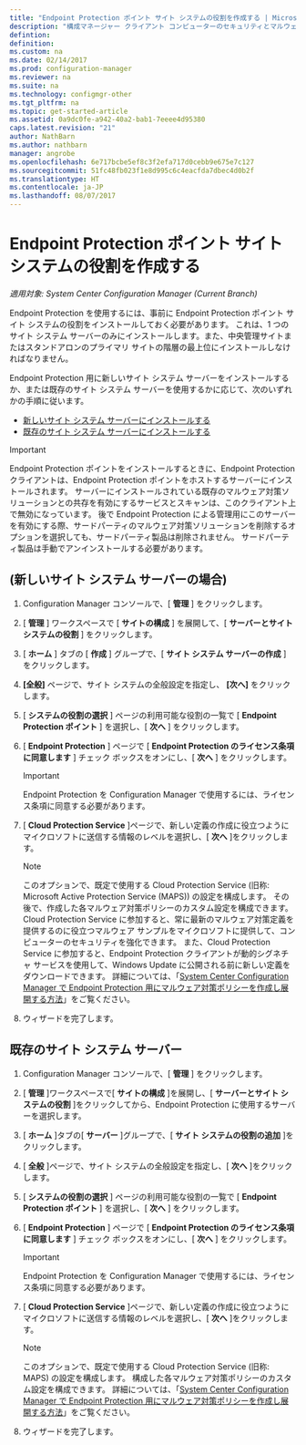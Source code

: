 ```yaml
---
title: "Endpoint Protection ポイント サイト システムの役割を作成する | Microsoft Docs"
description: "構成マネージャー クライアント コンピューターのセキュリティとマルウェアを管理するように Endpoint Protection を構成する方法について説明します。"
defintion: 
definition: 
ms.custom: na
ms.date: 02/14/2017
ms.prod: configuration-manager
ms.reviewer: na
ms.suite: na
ms.technology: configmgr-other
ms.tgt_pltfrm: na
ms.topic: get-started-article
ms.assetid: 0a9dc0fe-a942-40a2-bab1-7eeee4d95380
caps.latest.revision: "21"
author: NathBarn
ms.author: nathbarn
manager: angrobe
ms.openlocfilehash: 6e717bcbe5ef8c3f2efa717d0cebb9e675e7c127
ms.sourcegitcommit: 51fc48fb023f1e8d995c6c4eacfda7dbec4d0b2f
ms.translationtype: HT
ms.contentlocale: ja-JP
ms.lasthandoff: 08/07/2017
---
```

# <a name="create-an-endpoint-protection-point-site-system-role"></a>Endpoint Protection ポイント サイト システムの役割を作成する

*適用対象: System Center Configuration Manager (Current Branch)*

 Endpoint Protection を使用するには、事前に Endpoint Protection ポイント サイト システムの役割をインストールしておく必要があります。 これは、1 つのサイト システム サーバーのみにインストールします。また、中央管理サイトまたはスタンドアロンのプライマリ サイトの階層の最上位にインストールしなければなりません。

 Endpoint Protection 用に新しいサイト システム サーバーをインストールするか、または既存のサイト システム サーバーを使用するかに応じて、次のいずれかの手順に従います。
 - [新しいサイト システム サーバーにインストールする](#new-site-system-server)
 - [既存のサイト システム サーバーにインストールする](#existing-site-system-server)

> [!IMPORTANT]
>  Endpoint Protection ポイントをインストールするときに、Endpoint Protection クライアントは、Endpoint Protection ポイントをホストするサーバーにインストールされます。 サーバーにインストールされている既存のマルウェア対策ソリューションとの共存を有効にするサービスとスキャンは、このクライアント上で無効になっています。 後で Endpoint Protection による管理用にこのサーバーを有効にする際、サードパーティのマルウェア対策ソリューションを削除するオプションを選択しても、サードパーティ製品は削除されません。 サードパーティ製品は手動でアンインストールする必要があります。

## <a name="new-site-system-server"></a>(新しいサイト システム サーバーの場合)

1.  Configuration Manager コンソールで、[ **管理** ] をクリックします。

2.  [ **管理** ] ワークスペースで [ **サイトの構成** ] を展開して、[ **サーバーとサイト システムの役割** ] をクリックします。

3.  [ **ホーム** ] タブの [ **作成** ] グループで、[ **サイト システム サーバーの作成** ] をクリックします。

4.  **[全般]** ページで、サイト システムの全般設定を指定し、 **[次へ]** をクリックします。

5.  [ **システムの役割の選択** ] ページの利用可能な役割の一覧で [ **Endpoint Protection ポイント** ] を選択し、[ **次へ** ] をクリックします。

6.  [ **Endpoint Protection** ] ページで [ **Endpoint Protection のライセンス条項に同意します** ] チェック ボックスをオンにし、[ **次へ** ] をクリックします。

    > [!IMPORTANT]
    >  Endpoint Protection を Configuration Manager で使用するには、ライセンス条項に同意する必要があります。

7.  [ **Cloud Protection Service** ]ページで、新しい定義の作成に役立つようにマイクロソフトに送信する情報のレベルを選択し、[ **次へ** ]をクリックします。

    > [!NOTE]
    >  このオプションで、既定で使用する Cloud Protection Service (旧称: Microsoft Active Protection Service (MAPS)) の設定を構成します。 その後で、作成した各マルウェア対策ポリシーのカスタム設定を構成できます。 Cloud Protection Service に参加すると、常に最新のマルウェア対策定義を提供するのに役立つマルウェア サンプルをマイクロソフトに提供して、コンピューターのセキュリティを強化できます。 また、Cloud Protection Service に参加すると、Endpoint Protection クライアントが動的シグネチャ サービスを使用して、Windows Update に公開される前に新しい定義をダウンロードできます。 詳細については、「[System Center Configuration Manager で Endpoint Protection 用にマルウェア対策ポリシーを作成し展開する方法](endpoint-antimalware-policies.md)」をご覧ください。

8.  ウィザードを完了します。


## <a name="existing-site-system-server"></a>既存のサイト システム サーバー

1.  Configuration Manager コンソールで、[ **管理** ] をクリックします。

2.  [ **管理** ]ワークスペースで[ **サイトの構成** ]を展開し、[ **サーバーとサイト システムの役割** ]をクリックしてから、Endpoint Protection に使用するサーバーを選択します。

3.  [ **ホーム** ]タブの[ **サーバー** ]グループで、[ **サイト システムの役割の追加** ]をクリックします。

4.  [ **全般** ]ページで、サイト システムの全般設定を指定し、[ **次へ** ]をクリックします。

5.  [ **システムの役割の選択** ] ページの利用可能な役割の一覧で [ **Endpoint Protection ポイント** ] を選択し、[ **次へ** ] をクリックします。

6.  [ **Endpoint Protection** ] ページで [ **Endpoint Protection のライセンス条項に同意します** ] チェック ボックスをオンにし、[ **次へ** ] をクリックします。

    > [!IMPORTANT]
    >  Endpoint Protection を Configuration Manager で使用するには、ライセンス条項に同意する必要があります。

7.  [ **Cloud Protection Service** ]ページで、新しい定義の作成に役立つようにマイクロソフトに送信する情報のレベルを選択し、[ **次へ** ]をクリックします。

    > [!NOTE]
    >  このオプションで、既定で使用する Cloud Protection Service (旧称: MAPS) の設定を構成します。 構成した各マルウェア対策ポリシーのカスタム設定を構成できます。 詳細については、「[System Center Configuration Manager で Endpoint Protection 用にマルウェア対策ポリシーを作成し展開する方法](endpoint-antimalware-policies.md)」をご覧ください。

8.  ウィザードを完了します。
